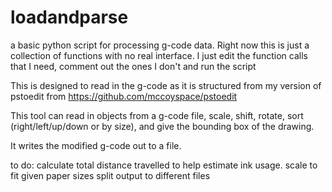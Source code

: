 # loadandparse

a basic python script for processing g-code data. 
Right now this is just a collection of functions with no real interface.
I just edit the function calls that I need, comment out the ones I don't and run the script

This is designed to read in the g-code as it is structured from my version of pstoedit
from https://github.com/mccoyspace/pstoedit

This tool can read in objects from a g-code file, scale, shift, rotate, sort (right/left/up/down or by size),
and give the bounding box of the drawing.

It writes the modified g-code out to a file.

to do: 
calculate total distance travelled to help estimate ink usage. 
scale to fit given paper sizes
split output to different files 

